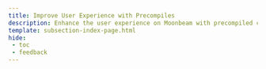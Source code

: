 ```yaml
---
title: Improve User Experience with Precompiles
description: Enhance the user experience on Moonbeam with precompiled contracts that allow seamless batch transactions and gasless operations for a smoother workflow.
template: subsection-index-page.html
hide: 
 - toc
 - feedback
---
```

